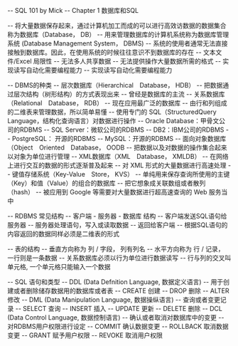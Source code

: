 -- SQL 101 by Mick
-- Chapter 1 数据库和SQL


-- 将大量数据保存起来，通过计算机加工而成的可以进行高效访数据的数据集合称为数据库（Database， DB）
    -- 用来管理数据库的计算机系统称为数据库管理系统 (Database Management System， DBMS)
    -- 系统的使用者通常无法直接接触到数据库。因此，在使用系统的时候往往意识不到数据库的存在
    -- 文本文件/Excel 局限性
        -- 无法多人共享数据
        -- 无法提供操作大量数据所需的格式
        -- 实现读写自动化需要编程能力
        -- 实现读写自动化需要编程能力

-- DBMS的种类
    -- 层次数据库（Hierarchical Database， HDB）
        -- 把数据通过层次结构（树形结构）的方式表现出来
        -- 曾经是数据库的主流
    -- 关系数据库（Relational Database， RDB）
        -- 现在应用最广泛的数据库
        -- 由行和列组成的二维表来管理数据，所以简单易懂
        -- 使用专门的 SQL（StructuredQuery Language，结构化查询语言）对数据进行操作
            -- Oracle Database：甲骨文公司的RDBMS
            -- SQL Server：微软公司的RDBMS
            -- DB2：IBM公司的RDBMS
            -- PostgreSQL： 开源的RDBMS
            -- MySQL：开源的RDBMS
    -- 面向对象数据库（Object Oriented Database， OODB
        -- 把数据以及对数据的操作集合起来以对象为单位进行管理
    -- XML数据库（XML Database， XMLDB）
        -- 在网络上进行交互的数据的形式逐渐普及起来
        -- 对 XML 形式的大量数据进行高速处理
    -- 键值存储系统（Key-Value Store， KVS）
        -- 单纯用来保存查询所使用的主键（Key）和值（Value）的组合的数据库
        -- 把它想象成关联数组或者散列（hash）
        -- 被应用到 Google 等需要对大量数据进行超高速查询的 Web 服务当中


-- RDBMS 常见结构
    -- 客户端 - 服务器 - 数据库 结构
        -- 客户端发送SQL语句给服务器
        -- 服务器处理语句，写入或读取数据
        -- 返回给客户端
            -- 根据SQL语句的内容返回的数据同样必须是二维表的形式

-- 表的结构
    -- 垂直方向称为 列 / 字段， 列有列名
    -- 水平方向称为 行 / 记录， 一行则是一条数据
        -- 关系数据库必须以行为单位进行数据读写
    -- 行与列的交叉叫单元格, 一个单元格只能输入一个数据



-- SQL 语句和类型
    -- DDL (Data Defnition Language, 数据定义语言)
        -- 用于创建或者删除储存数据用的数据库或者表
            -- CREATE  创建
            -- DROP    删除
            -- ALTER   修改
    -- DML (Data Manipulation Language, 数据操纵语言)
        -- 查询或者变更记录
            -- SELECT  查询
            -- INSERT  插入
            -- UPDATE  更新
            -- DELETE  删除
    -- DCL (Data Control Language, 数据控制语言)
        -- 确认或者取消对数据库中的变更
        -- 对RDBMS用户权限进行设定
            -- COMMIT    确认数据变更
            -- ROLLBACK  取消数据变更
            -- GRANT     赋予用户权限
            -- REVOKE    取消用户权限
